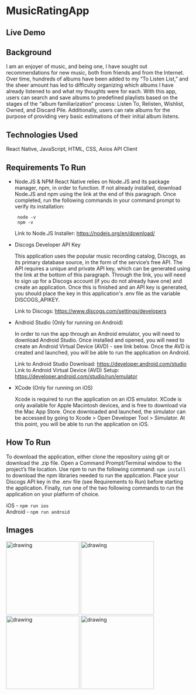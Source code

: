# MusicRatingApp

## Live Demo

## Background
I am an enjoyer of music, and being one, I have sought out recommendations for new music, both from friends and from the Internet. Over time, hundreds of albums have been added to my “To Listen List,” and the sheer amount has led to difficulty organizing which albums I have already listened to and what my thoughts were for each. With this app, users can search and save albums to predefined playlists based on the stages of the “album familiarization” process: Listen To, Relisten, Wishlist, Owned, and Discard Pile. Additionally, users can rate albums for the purpose of providing very basic estimations of their initial album listens.

## Technologies Used
React Native, JavaScript, HTML, CSS, Axios API Client

## Requirements To Run
* Node.JS & NPM
  React Native relies on Node.JS and its package manager, npm, in order to function. If not already installed, download Node.JS and npm using the link at the end of this paragraph. Once completed, run the following commands in your command prompt to verify its installation:
  
   ```
    node -v 
    npm -v
  ```  
   
  Link to Node.JS Installer: https://nodejs.org/en/download/

* Discogs Developer API Key

  This application uses the popular music recording catalog, Discogs, as its primary database source, in the form of the service’s free API. The API requires a unique and private API key, which can be generated using the link at the bottom of this paragraph. Through the link, you will need to sign up for a Discogs account (if you do not already have one) and create an application. Once this is finished and an API key is generated, you should place the key in this application's .env file as the variable DISCOGS_APIKEY.

  Link to Discogs: https://www.discogs.com/settings/developers
* Android Studio (Only for running on Android) 

  In order to run the app through an Android emulator, you will need to download Android Studio. Once installed and opened, you will need to create an Android Virtual Device (AVD) - see link below. Once the AVD is created and launched, you will be able to run the application on Android.

  Link to Android Studio Download: https://developer.android.com/studio \
  Link to Android Virtual Device (AVD) Setup: https://developer.android.com/studio/run/emulator
* XCode (Only for running on iOS) 

  Xcode is required to run the application on an iOS emulator. XCode is only available for Apple Macintosh devices, and is free to download via the Mac App Store. Once downloaded and launched, the simulator can be accessed by going to Xcode > Open Developer Tool > Simulator. At this point, you will be able to run the application on iOS.
  
 ## How To Run
 To download the application, either clone the repository using git or download the .zip file. Open a Command Prompt/Terminal window to the project’s file location. Use npm to run the following command: ```npm install``` to download the npm libraries needed to run the application. Place your Discogs API key in the .env file (see Requirements to Run) before starting the application. Finally, run one of the two following commands to run the application on your platform of choice.

iOS - ```npm run ios```\
Android - ```npm run android```

## Images

<img src="https://user-images.githubusercontent.com/79879438/210457733-d0ab5576-262a-47b1-b1c2-a59e9bc3d253.png" alt="drawing" width="200"/>

<img src="https://user-images.githubusercontent.com/79879438/210458059-6d7dd9a2-0761-44ad-90e8-9c7dfa35bf89.png" alt="drawing" width="200"/>

<img src="https://user-images.githubusercontent.com/79879438/210458122-38774658-b7fa-47a4-8061-a6451065b377.png" alt="drawing" width="200"/>

<img src="https://user-images.githubusercontent.com/79879438/210458272-e1768e2a-227f-4da3-863c-5a1ab8fbf009.png" alt="drawing" width="200"/>

